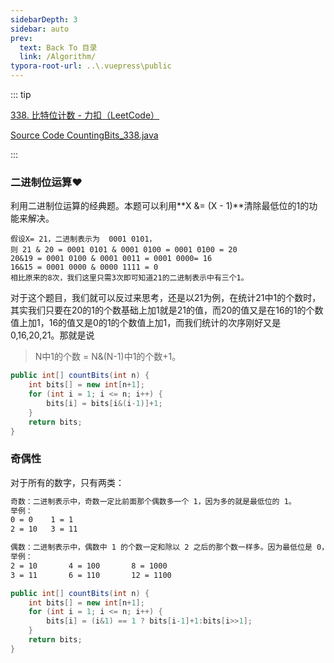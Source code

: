 ```yaml
---
sidebarDepth: 3
sidebar: auto
prev:
  text: Back To 目录
  link: /Algorithm/
typora-root-url: ..\.vuepress\public
---
```




::: tip

[338. 比特位计数 - 力扣（LeetCode）](https://leetcode.cn/problems/counting-bits/)

[Source Code CountingBits_338.java](https://github.com/Q10Viking/learncode/blob/main/algorithm/src/main/java/org/hzz/bit/CountingBits_338.java)

:::

### 二进制位运算❤️

利用二进制位运算的经典题。本题可以利用**X &= (X - 1)**清除最低位的1的功能来解决。

```
假设X= 21，二进制表示为  0001 0101，
则 21 & 20 = 0001 0101 & 0001 0100 = 0001 0100 = 20
20&19 = 0001 0100 & 0001 0011 = 0001 0000= 16
16&15 = 0001 0000 & 0000 1111 = 0
相比原来的8次，我们这里只需3次即可知道21的二进制表示中有三个1。
```

对于这个题目，我们就可以反过来思考，还是以21为例，在统计21中1的个数时，其实我们只要在20的1的个数基础上加1就是21的值，而20的值又是在16的1的个数值上加1，16的值又是0的1的个数值上加1，而我们统计的次序刚好又是0,16,20,21。那就是说

> N中1的个数 = N&(N-1)中1的个数+1。

```java
public int[] countBits(int n) {
    int bits[] = new int[n+1];
    for (int i = 1; i <= n; i++) {
        bits[i] = bits[i&(i-1)]+1;
    }
    return bits;
}
```



### 奇偶性

对于所有的数字，只有两类：

```sh
奇数：二进制表示中，奇数一定比前面那个偶数多一个 1，因为多的就是最低位的 1。
举例： 
0 = 0    1 = 1
2 = 10   3 = 11

偶数：二进制表示中，偶数中 1 的个数一定和除以 2 之后的那个数一样多。因为最低位是 0，除以 2 就是右移一位，也就是把那个 0 抹掉而已，所以 1 的个数是不变的。
举例：
2 = 10       4 = 100       8 = 1000
3 = 11       6 = 110       12 = 1100
```

```java
public int[] countBits(int n) {
    int bits[] = new int[n+1];
    for (int i = 1; i <= n; i++) {
        bits[i] = (i&1) == 1 ? bits[i-1]+1:bits[i>>1];
    }
    return bits;
}
```

